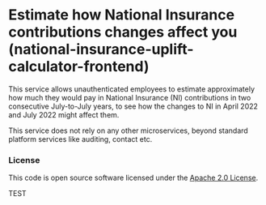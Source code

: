 
# Estimate how National Insurance contributions changes affect you (national-insurance-uplift-calculator-frontend)

This service allows unauthenticated employees to estimate approximately how much they would pay in National Insurance (NI) contributions in two consecutive July-to-July years, to see how the changes to NI in April 2022 and July 2022 might affect them.

This service does not rely on any other microservices, beyond standard platform services like auditing, contact etc.

### License

This code is open source software licensed under the [Apache 2.0 License]("http://www.apache.org/licenses/LICENSE-2.0.html").

TEST